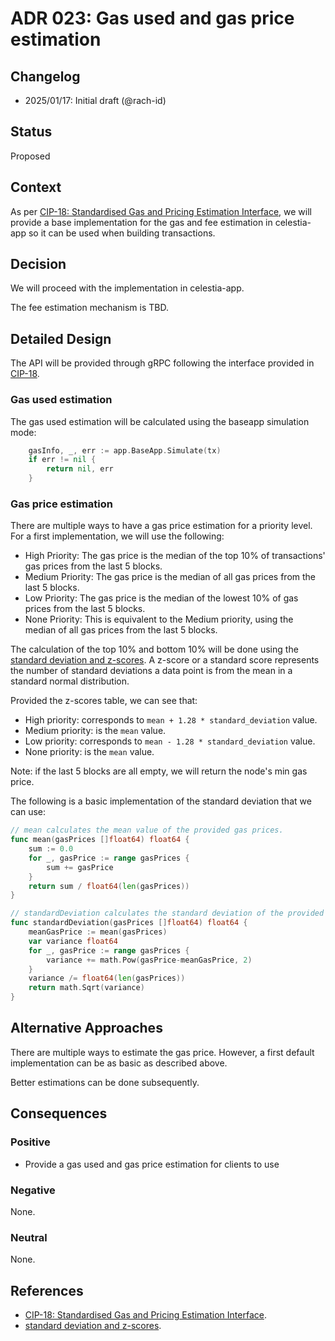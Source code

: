 # ADR 023: Gas used and gas price estimation

## Changelog

- 2025/01/17: Initial draft (@rach-id)

## Status

Proposed

## Context

As per [CIP-18: Standardised Gas and Pricing Estimation Interface](https://github.com/celestiaorg/CIPs/blob/main/cips/cip-18.md), we will provide a base implementation for the gas and fee estimation in celestia-app so it can be used when building transactions.

## Decision

We will proceed with the implementation in celestia-app.

The fee estimation mechanism is TBD.

## Detailed Design

The API will be provided through gRPC following the interface provided in [CIP-18](https://github.com/celestiaorg/CIPs/blob/main/cips/cip-18.md).

### Gas used estimation

The gas used estimation will be calculated using the baseapp simulation mode:

```go
	gasInfo, _, err := app.BaseApp.Simulate(tx)
	if err != nil {
		return nil, err
	}
```

### Gas price estimation

There are multiple ways to have a gas price estimation for a priority level. For a first implementation, we will use the following:

- High Priority: The gas price is the median of the top 10% of transactions' gas prices from the last 5 blocks.
- Medium Priority: The gas price is the median of all gas prices from the last 5 blocks.
- Low Priority: The gas price is the median of the lowest 10% of gas prices from the last 5 blocks.
- None Priority: This is equivalent to the Medium priority, using the median of all gas prices from the last 5 blocks.

The calculation of the top 10% and bottom 10% will be done using the [standard deviation and z-scores](https://en.wikipedia.org/wiki/Standard_normal_table#Cumulative_(less_than_Z)).
A z-score or a standard score represents the number of standard deviations a data point is from the mean in a standard normal distribution.

Provided the z-scores table, we can see that:

- High priority: corresponds to `mean + 1.28 * standard_deviation` value.
- Medium priority: is the `mean` value.
- Low priority: corresponds to `mean - 1.28 * standard_deviation` value.
- None priority: is the `mean` value.

Note: if the last 5 blocks are all empty, we will return the node's min gas price.

The following is a basic implementation of the standard deviation that we can use:

```go
// mean calculates the mean value of the provided gas prices.
func mean(gasPrices []float64) float64 {
	sum := 0.0
	for _, gasPrice := range gasPrices {
		sum += gasPrice
	}
	return sum / float64(len(gasPrices))
}

// standardDeviation calculates the standard deviation of the provided gas prices.
func standardDeviation(gasPrices []float64) float64 {
	meanGasPrice := mean(gasPrices)
	var variance float64
	for _, gasPrice := range gasPrices {
		variance += math.Pow(gasPrice-meanGasPrice, 2)
	}
	variance /= float64(len(gasPrices))
	return math.Sqrt(variance)
}
```

## Alternative Approaches

There are multiple ways to estimate the gas price. However, a first default implementation can be as basic as described above. 

Better estimations can be done subsequently.

## Consequences

### Positive

- Provide a gas used and gas price estimation for clients to use

### Negative

None.

### Neutral

None.

## References

- [CIP-18: Standardised Gas and Pricing Estimation Interface](https://github.com/celestiaorg/CIPs/blob/main/cips/cip-18.md).
- [standard deviation and z-scores](https://en.wikipedia.org/wiki/Standard_normal_table#Cumulative_(less_than_Z)).
